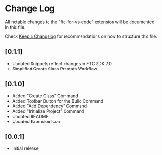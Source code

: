 # Change Log

All notable changes to the "ftc-for-vs-code" extension will be documented in this file.

Check [Keep a Changelog](http://keepachangelog.com/) for recommendations on how to structure this file.

## [0.1.1]

- Updated Snippets reflect changes in FTC SDK 7.0
- Simplified Create Class Prompts Workflow

## [0.1.0]

- Added "Create Class" Command
- Added Toolbar Button for the Build Command
- Added "Add Dependency" Command
- Added "Initialize Project" Command
- Updated README
- Updated Extension Icon

## [0.0.1]

- Initial release
